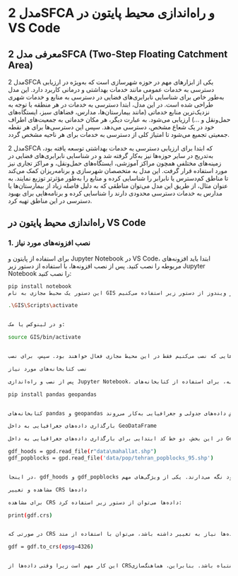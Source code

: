 # مدل 2SFCA و راه‌اندازی محیط پایتون در VS Code

## معرفی مدل 2SFCA (Two-Step Floating Catchment Area)

مدل 2SFCA یکی از ابزارهای مهم در حوزه شهرسازی است که به‌ویژه در ارزیابی دسترسی به خدمات عمومی مانند خدمات بهداشتی و درمانی کاربرد دارد. این مدل به‌طور خاص برای شناسایی نابرابری‌های فضایی در دسترسی به منابع و خدمات شهری طراحی شده است. در این مدل، ابتدا دسترسی به خدمات در هر منطقه با توجه به نزدیک‌ترین منابع خدماتی (مانند بیمارستان‌ها، مدارس، فضاهای سبز، ایستگاه‌های حمل‌ونقل و ...) ارزیابی می‌شود. به عبارت دیگر، هر مکان خدماتی به جمعیت‌های اطراف خود در یک شعاع مشخص، دسترسی می‌دهد. سپس این دسترسی‌ها برای هر نقطه جمعیتی تجمیع می‌شود تا امتیاز کلی از دسترسی به خدمات برای هر ناحیه مشخص گردد.

مدل 2SFCA که ابتدا برای ارزیابی دسترسی به خدمات بهداشتی توسعه یافته بود، به‌تدریج در سایر حوزه‌ها نیز به‌کار گرفته شد و در شناسایی نابرابری‌های فضایی در زمینه‌های مختلفی همچون مراکز آموزشی، ایستگاه‌های حمل‌ونقل، و مراکز تجاری نیز مورد استفاده قرار گرفت. این مدل به متخصصان شهرسازی و برنامه‌ریزان کمک می‌کند تا مناطق کم‌دسترس یا نابرابر را شناسایی کرده و منابع را به‌طور مؤثرتر توزیع نمایند. به عنوان مثال، از طریق این مدل می‌توان مناطقی که به دلیل فاصله زیاد از بیمارستان‌ها یا مدارس به خدمات دسترسی محدودی دارند را شناسایی کرده و برنامه‌هایی برای بهبود دسترسی در این مناطق تهیه کرد.

## راه‌اندازی محیط پایتون در VS Code

### 1. نصب افزونه‌های مورد نیاز

برای استفاده از پایتون و Jupyter Notebook در VS Code، ابتدا باید افزونه‌های مربوطه را نصب کنید. پس از نصب افزونه‌ها، با استفاده از دستور زیر Jupyter Notebook را نصب کنید:

```bash
pip install notebook
این دستور یک محیط مجازی به نام GIS ایجاد می‌کند. پس از آن، برای فعال‌سازی محیط مجازی در ویندوز از دستور زیر استفاده می‌کنیم:

.\GIS\Scripts\activate


و در لینوکس یا مک:

source GIS/bin/activate


بعد از فعال‌سازی محیط، بسته‌هایی که نصب می‌کنیم فقط در این محیط مجازی فعال خواهند بود. سپس، برای نصب Jupyter Notebook، دستور pip install notebook را وارد کرده و Jupyter Notebook را نصب می‌کنیم.

نصب کتابخانه‌های مورد نیاز

پس از نصب و راه‌اندازی Jupyter Notebook، می‌توانیم کدها را در نوت‌بوک خود بنویسیم. به‌عنوان اولین مرحله، برای استفاده از کتابخانه‌های pandas و geopandas، ابتدا باید آن‌ها را نصب کنیم. برای نصب این کتابخانه‌ها از دستور زیر استفاده می‌کنیم:

pip install pandas geopandas


کتابخانه‌های pandas و geopandas برای پردازش داده‌های جدولی و جغرافیایی به‌کار می‌روند. pandas یک کتابخانه محبوب برای تحلیل داده‌ها است که به‌ویژه برای پردازش داده‌های جدولی کاربرد دارد. این کتابخانه امکان انجام انواع عملیات مانند فیلتر کردن، گروه‌بندی، محاسبات و تجزیه و تحلیل داده‌ها را فراهم می‌آورد. در حالی که geopandas یک افزونه برای pandas است که به شما این امکان را می‌دهد تا داده‌های جغرافیایی را پردازش کنید. geopandas از فرمت‌هایی مانند Shapefile، GeoJSON و ... پشتیبانی کرده و به شما این امکان را می‌دهد تا داده‌های جغرافیایی مانند نقاط، خطوط و چندضلعی‌ها را به‌راحتی پردازش کنید.

بارگذاری داده‌های جغرافیایی به داخل GeoDataFrame

در این بخش، دو خط کد ابتدایی برای بارگذاری داده‌های جغرافیایی به داخل GeoDataFrame آورده شده است. با استفاده از متد gpd.read_file() می‌توانیم داده‌های جغرافیایی را از فایل‌های Shapefile به داخل GeoDataFrame بارگذاری کنیم:

gdf_hoods = gpd.read_file(r"data\mahallat.shp")
gdf_popblocks = gpd.read_file('data/pop/tehran_popblocks_95.shp')


در اینجا، gdf_hoods و gdf_popblocks دو متغیر هستند که داده‌های جغرافیایی مربوط به محله‌ها و بلوک‌های جمعیتی تهران را در خود نگه می‌دارند. یکی از ویژگی‌های مهم GeoDataFrame، وجود CRS (Coordinate Reference System) است که مختصات جغرافیایی داده‌ها را تعیین می‌کند. CRS به‌عنوان سیستمی برای نمایش موقعیت‌های جغرافیایی استفاده می‌شود و در هنگام بارگذاری داده‌ها به آن توجه ویژه‌ای می‌شود.

مشاهده و تغییر CRS داده‌ها

برای مشاهده CRS داده‌ها می‌توان از دستور زیر استفاده کرد:

print(gdf.crs)


در صورتی که CRS داده‌ها نیاز به تغییر داشته باشد، می‌توان با استفاده از متد to_crs() آن را تغییر داد. به‌عنوان مثال، برای تغییر CRS به EPSG:4326 (WGS 84) از دستور زیر استفاده می‌شود:

gdf = gdf.to_crs(epsg=4326)


این کار مهم است زیرا وقتی داده‌ها از CRSهای مختلف استفاده می‌کنند، ممکن است نتایج تحلیل‌ها اشتباه باشد. بنابراین، هماهنگ‌سازی CRS داده‌ها به‌منظور اطمینان از نمایش صحیح آن‌ها در نقشه یا انجام تحلیل‌های جغرافیایی ضروری است.

